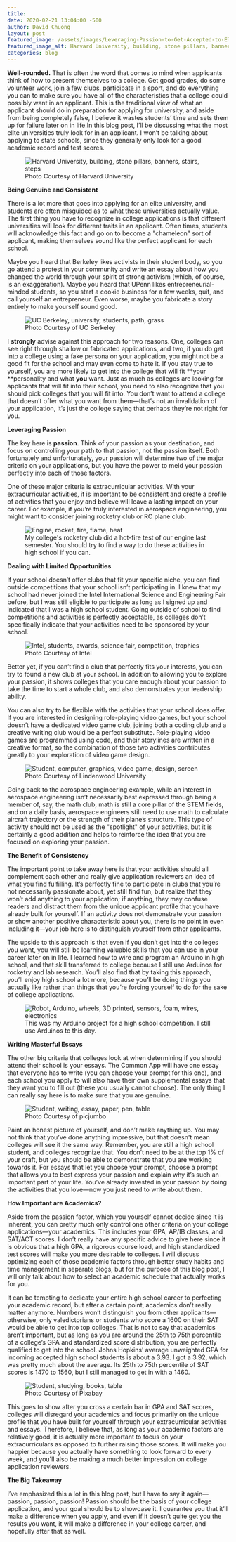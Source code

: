 ```yaml
---
title: 
date: 2020-02-21 13:04:00 -500
author: David Chuong
layout: post
featured_image: /assets/images/Leveraging-Passion-to-Get-Accepted-to-Elite-Colleges/image_0.png
featured_image_alt: Harvard University, building, stone pillars, banners, stairs, steps
categories: blog
---
```

**Well-rounded.** That is often the word that comes to mind when applicants think of how to present themselves to a college. Get good grades, do some volunteer work, join a few clubs, participate in a sport, and do everything you can to make sure you have all of the characteristics that a college could possibly want in an applicant. This is the traditional view of what an applicant should do in preparation for applying for university, and aside from being completely false, I believe it wastes students’ time and sets them up for failure later on in life.In this blog post, I’ll be discussing what the most elite universities truly look for in an applicant. I won’t be talking about applying to state schools, since they generally only look for a good academic record and test scores. 

<figure class="figure">
<img
src="/assets/images/Leveraging-Passion-to-Get-Accepted-to-Elite-Colleges/image_0.png" 
alt="Harvard University, building, stone pillars, banners, stairs, steps" class="mx-auto 
mt-5 mb-2 d-block w-75" />
	<figcaption class="figure-caption text-center mb-5">Photo Courtesy of Harvard University</figcaption>
</figure>

**Being Genuine and Consistent**

There is a lot more that goes into applying for an elite university, and students are often misguided as to what these universities actually value. The first thing you have to recognize in college applications is that different universities will look for different traits in an applicant. Often times, students will acknowledge this fact and go on to become a "chameleon" sort of applicant, making themselves sound like the perfect applicant for each school. 

Maybe you heard that Berkeley likes activists in their student body, so you go attend a protest in your community and write an essay about how you changed the world through your spirit of strong activism (which, of course, is an exaggeration). Maybe you heard that UPenn likes entrepreneurial-minded students, so you start a cookie business for a few weeks, quit, and call yourself an entrepreneur. Even worse, maybe you fabricate a story entirely to make yourself sound good. 

<figure class="figure">
<img
src="/assets/images/Leveraging-Passion-to-Get-Accepted-to-Elite-Colleges/image_1.png" 
alt="UC Berkeley, university, students, path, grass" class="mx-auto 
mt-5 mb-2 d-block w-75" />
	<figcaption class="figure-caption text-center mb-5">Photo Courtesy of UC Berkeley</figcaption>
</figure>

I **strongly** advise against this approach for two reasons. One, colleges can see right through shallow or fabricated applications, and two, if you do get into a college using a fake persona on your application, you might not be a good fit for the school and may even come to hate it. If you stay true to yourself, you are more likely to get into the college that will fit **your **personality and what **you** want. Just as much as colleges are looking for applicants that will fit into their school, you need to also recognize that you should pick colleges that you will fit into. You don’t want to attend a college that doesn’t offer what you want from them—that’s not an invalidation of your application, it’s just the college saying that perhaps they’re not right for you. 

**Leveraging Passion**

The key here is **passion**. Think of your passion as your destination, and focus on controlling your path to that passion, not the passion itself. Both fortunately and unfortunately, your passion will determine two of the major criteria on your applications, but you have the power to meld your passion perfectly into each of those factors. 

One of these major criteria is extracurricular activities. With your extracurricular activities, it is important to be consistent and create a profile of activities that you enjoy and believe will leave a lasting impact on your career. For example, if you’re truly interested in aerospace engineering, you might want to consider joining rocketry club or RC plane club. 

<figure class="figure">
<img
src="/assets/images/Leveraging-Passion-to-Get-Accepted-to-Elite-Colleges/image_2.png" 
alt="Engine, rocket, fire, flame, heat" class="mx-auto 
mt-5 mb-2 d-block w-75" />
	<figcaption class="figure-caption text-center mb-5">My college's rocketry club did a hot-fire test of our engine last semester. You should try to find a way to do these activities in high school if you can.</figcaption>
</figure>

**Dealing with Limited Opportunities**

If your school doesn’t offer clubs that fit your specific niche, you can find outside competitions that your school isn’t participating in. I knew that my school had never joined the Intel International Science and Engineering Fair before, but I was still eligible to participate as long as I signed up and indicated that I was a high school student. Going outside of school to find competitions and activities is perfectly acceptable, as colleges don’t specifically indicate that your activities need to be sponsored by your school. 

<figure class="figure">
<img
src="/assets/images/Leveraging-Passion-to-Get-Accepted-to-Elite-Colleges/image_3.png" 
alt="Intel, students, awards, science fair, competition, trophies" class="mx-auto 
mt-5 mb-2 d-block w-75" />
	<figcaption class="figure-caption text-center mb-5">Photo Courtesy of Intel</figcaption>
</figure>

Better yet, if you can’t find a club that perfectly fits your interests, you can try to found a new club at your school. In addition to allowing you to explore your passion, it shows colleges that you care enough about your passion to take the time to start a whole club, and also demonstrates your leadership ability. 

You can also try to be flexible with the activities that your school does offer. If you are interested in designing role-playing video games, but your school doesn’t have a dedicated video game club, joining both a coding club and a creative writing club would be a perfect substitute. Role-playing video games are programmed using code, and their storylines are written in a creative format, so the combination of those two activities contributes greatly to your exploration of video game design. 

<figure class="figure">
<img
src="/assets/images/Leveraging-Passion-to-Get-Accepted-to-Elite-Colleges/image_4.png" 
alt="Student, computer, graphics, video game, design, screen" class="mx-auto 
mt-5 mb-2 d-block w-75" />
	<figcaption class="figure-caption text-center mb-5">Photo Courtesy of Lindenwood University</figcaption>
</figure>

Going back to the aerospace engineering example, while an interest in aerospace engineering isn’t necessarily best expressed through being a member of, say, the math club, math is still a core pillar of the STEM fields, and on a daily basis, aerospace engineers still need to use math to calculate aircraft trajectory or the strength of their plane’s structure. This type of activity should not be used as the "spotlight" of your activities, but it is certainly a good addition and helps to reinforce the idea that you are focused on exploring your passion.

**The Benefit of Consistency**

The important point to take away here is that your activities should all complement each other and really give application reviewers an idea of what you find fulfilling. It’s perfectly fine to participate in clubs that you’re not necessarily passionate about, yet still find fun, but realize that they won’t add anything to your application; if anything, they may confuse readers and distract them from the unique applicant profile that you have already built for yourself. If an activity does not demonstrate your passion or show another positive characteristic about you, there is no point in even including it—your job here is to distinguish yourself from other applicants.

The upside to this approach is that even if you don’t get into the colleges you want, you will still be learning valuable skills that you can use in your career later on in life. I learned how to wire and program an Arduino in high school, and that skill transferred to college because I still use Arduinos for rocketry and lab research. You’ll also find that by taking this approach, you’ll enjoy high school a lot more, because you’ll be doing things you actually like rather than things that you’re forcing yourself to do for the sake of college applications.

<figure class="figure">
<img
src="/assets/images/Leveraging-Passion-to-Get-Accepted-to-Elite-Colleges/image_5.jpg" 
alt="Robot, Arduino, wheels, 3D printed, sensors, foam, wires, electronics" class="mx-auto 
mt-5 mb-2 d-block w-75" />
	<figcaption class="figure-caption text-center mb-5">This was my Arduino project for a high school competition. I still use Arduinos to this day.</figcaption>
</figure>

**Writing Masterful Essays**

The other big criteria that colleges look at when determining if you should attend their school is your essays. The Common App will have one essay that everyone has to write (you can choose your prompt for this one), and each school you apply to will also have their own supplemental essays that they want you to fill out (these you usually cannot choose). The only thing I can really say here is to make sure that you are genuine. 

<figure class="figure">
<img
src="/assets/images/Leveraging-Passion-to-Get-Accepted-to-Elite-Colleges/image_6.png" 
alt="Student, writing, essay, paper, pen, table" class="mx-auto 
mt-5 mb-2 d-block w-75" />
	<figcaption class="figure-caption text-center mb-5">Photo Courtesy of picjumbo</figcaption>
</figure>

Paint an honest picture of yourself, and don’t make anything up. You may not think that you’ve done anything impressive, but that doesn't mean colleges will see it the same way. Remember, you are still a high school student, and colleges recognize that. You don’t need to be at the top 1% of your craft, but you should be able to demonstrate that you are working towards it. For essays that let you choose your prompt, choose a prompt that allows you to best express your passion and explain why it’s such an important part of your life. You’ve already invested in your passion by doing the activities that you love—now you just need to write about them. 

**How Important are Academics?**

Aside from the passion factor, which you yourself cannot decide since it is inherent, you can pretty much only control one other criteria on your college applications—your academics. This includes your GPA, AP/IB classes, and SAT/ACT scores. I don’t really have any specific advice to give here since it is obvious that a high GPA, a rigorous course load, and high standardized test scores will make you more desirable to colleges. I will discuss optimizing each of those academic factors through better study habits and time management in separate blogs, but for the purpose of this blog post, I will only talk about how to select an academic schedule that actually works for you. 

It can be tempting to dedicate your entire high school career to perfecting your academic record, but after a certain point, academics don’t really matter anymore. Numbers won’t distinguish you from other applicants—otherwise, only valedictorians or students who score a 1600 on their SAT would be able to get into top colleges. That is not to say that academics aren’t important, but as long as you are around the 25th to 75th percentile of a college’s GPA and standardized score distribution, you are perfectly qualified to get into the school. Johns Hopkins’ average unweighted GPA for incoming accepted high school students is about a 3.93. I got a 3.92, which was pretty much about the average. Its 25th to 75th percentile of SAT scores is 1470 to 1560, but I still managed to get in with a 1460. 

<figure class="figure">
<img
src="/assets/images/Leveraging-Passion-to-Get-Accepted-to-Elite-Colleges/image_7.png" 
alt="Student, studying, books, table" class="mx-auto 
mt-5 mb-2 d-block w-75" />
	<figcaption class="figure-caption text-center mb-5">Photo Courtesy of Pixabay</figcaption>
</figure>

This goes to show after you cross a certain bar in GPA and SAT scores, colleges will disregard your academics and focus primarily on the unique profile that you have built for yourself through your extracurricular activities and essays. Therefore, I believe that, as long as your academic factors are relatively good, it is actually more important to focus on your extracurriculars as opposed to further raising those scores. It will make you happier because you actually have something to look forward to every week, and you'll also be making a much better impression on college application reviewers.

**The Big Takeaway**

I’ve emphasized this a lot in this blog post, but I have to say it again—passion, passion, passion! Passion should be the basis of your college application, and your goal should be to showcase it. I guarantee you that it’ll make a difference when you apply, and even if it doesn’t quite get you the results you want, it will make a difference in your college career, and hopefully after that as well. 
